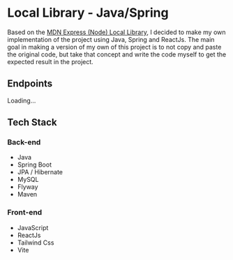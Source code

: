 
# Local Library - Java/Spring

Based on the <a href="https://developer.mozilla.org/en-US/docs/Learn/Server-side/Express_Nodejs/Tutorial_local_library_website">MDN Express (Node) Local Library</a>, I decided to make my own implementation of the project using Java, Spring and ReactJs. The main goal in making a version of my own of this project is to not copy and paste the original code, but take that concept and write the code myself to get the expected result in the project.

## Endpoints

Loading...

## Tech Stack

### Back-end
- Java
- Spring Boot
- JPA / Hibernate
- MySQL
- Flyway
- Maven

### Front-end
- JavaScript
- ReactJs
- Tailwind Css
- Vite
